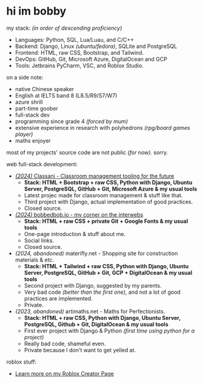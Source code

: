# hi im bobby

my stack: *(in order of descending proficiency)*
- Languages: Python, SQL, Lua/Luau, and C/C++
- Backend: Django, Linux *(ubuntu/fedora)*, SQLite and PostgreSQL
- Frontend: HTML, raw CSS, Bootstrap, and Tailwind.
- DevOps: GitHub, Git, Microsoft Azure, DigitalOcean and GCP
- Tools: Jetbrains PyCharm, VSC, and Roblox Studio.

on a side note:
- native Chinese speaker
- English at IELTS band 8 (L8.5/R9/S7/W7)
- azure shrill 
- part-time goober
- full-stack dev
- programming since grade 4 *(forced by mum)*
- extensive experience in research with polyhedrons *(rpg/board games player)*
- maths enjoyer

most of my projects' source code are not public *(for now)*. sorry.

web full-stack development:
- [*(2024)* Classani - Classroom management tooling for the future](https://classani.org)
  - **Stack: HTML + Bootstrap + raw CSS, Python with Django, Ubuntu Server, PostgreSQL, GitHub + Git, Microsoft Azure & my usual tools**
  - Latest projec made for classroom management & stuff like that.
  - Third project with Django, actual implementation of good practices.
  - Closed source.
- [*(2024)* bobbedbob.io - my corner on the interwebs](https://bobbedbob.io/)
  - **Stack: HTML + raw CSS  + private Git + Google Fonts & my usual tools**
  - One-page introduction & stuff about me. 
  - Social links.
  - Closed source.
- *(2024, abandoned)* materifly.net - Shopping site for construction materials & etc.
  - **Stack: HTML + Tailwind + raw CSS, Python with Django, Ubuntu Server, PostgreSQL, GitHub + Git, GCP + DigitalOcean & my usual tools**
  - Second project with Django, suggested by my parents.
  - Very bad code *(better than the first one)*, and not a lot of good practices are implemented.
  - Private.
- *(2023, abandoned)* artimaths.net - Maths for Perfectionists.
  - **Stack: HTML + raw CSS, Python with Django, Ubuntu Server, PostgreSQL, Github + Git, DigitalOcean & my usual tools**
  - First ever project with Django & Python *(first time using python for a project)*
  - Really bad code, shameful even.
  - Private because I don't want to get yelled at.


roblox stuff:
- [Learn more on my Roblox Creator Page](https://create.roblox.com/talent/creators/574283844)
